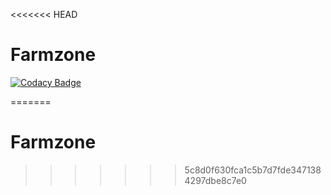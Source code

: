 <<<<<<< HEAD
# Farmzone

[![Codacy Badge](https://api.codacy.com/project/badge/Grade/74d6ad5701b747238c17857eaa504993)](https://app.codacy.com/gh/BuildForSDG/Farmzone?utm_source=github.com&utm_medium=referral&utm_content=BuildForSDG/Farmzone&utm_campaign=Badge_Grade_Dashboard)

=======
# Farmzone
>>>>>>> 5c8d0f630fca1c5b7d7fde3471384297dbe8c7e0
